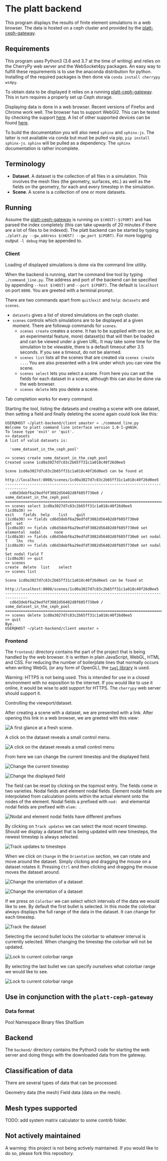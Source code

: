 # The platt backend #

This program displays the results of finite element simulations in a web
browser. The data is hosted on a ceph cluster and provided by the
[platt-ceph-gateway](https://github.com/Klump3n/platt-ceph-gateway).


## Requirements ##

This program uses Python3 (3.6 and 3.7 at the time of writing) and relies on the
CherryPy web server and the WebSocket4py packages. An easy way to fulfill these
requirements is to use the anaconda distribution for python. Installing of the
required packages is then done via `conda install cherrypy ws4py`.

To obtain data to be displayed it relies on a running
[platt-ceph-gateway](https://github.com/Klump3n/platt-ceph-gateway). This in
turn requires a properly set up Ceph storage.

Displaying data is done in a web browser. Recent versions of Firefox and Chrome
work well. The browser has to support WebGl2. This can be tested by checking the
support [here](https://get.webgl.org/webgl2/). A list of other supported devices
can be found [here](https://caniuse.com/#feat=webgl2).

To build the documentation you will also need `sphinx` and `sphinx-js`. The
latter is not available via conda but must be pulled via pip, `pip install
sphinx-js`. `sphinx` will be pulled as a dependency. The `sphinx` documentation
is rather incomplete.


## Terminology ##

* **Dataset**. A dataset is the collection of all files in a simulation. This
  involves the mesh files (the geometry, surfaces, etc.) as well as the fields
  on the geometry, for each and every timestep in the simulation.
* **Scene**. A scene is a collection of one or more datasets.


## Running ##

Assume the [platt-ceph-gateway](https://github.com/Klump3n/platt-ceph-gateway)
is running on `$(HOST):$(PORT)` and has parsed the index completely (this can
take upwards of 20 minutes if there are a lot of files to be indexed). The platt
backend can be started by typing `./platt.py --gw_address $(HOST) --gw_port
$(PORT)`. For more logging output `-l debug` may be appended to.


### Client ###

Loading of displayed simulations is done via the command line utility.

When the backend is running, start he command line tool by typing
`./command_line.py`. The address and port of the backend can be specified by
appending `--host $(HOST)` and `--port $(PORT)`. The default is `localhost` on
port `8008`. You are greeted with a terminal prompt.

There are two commands apart from `quit`/`exit` and `help`: `datasets` and
`scenes`.
* `datasets` gives a list of stored simulations on the ceph cluster.
* `scenes` controls which simulations are to be displayed at a given moment.
  There are followup commands for `scenes`.
  * `scenes create` creates a scene. It has to be supplied with one (or, as an
    experimental feature, more) dataset(s) that will then be loaded and can be
    viewed under a given URL. It may take some time for the simulation to be
    viewable, there is a default timeout after 3.5 seconds. If you see a
    timeout, do not be alarmed.
  * `scenes list` lists all the scenes that are created via `scenes create ...`.
    You are also presented with a link under which you can view the scene.
  * `scenes select` lets you select a scene. From here you can set the fields
    for each dataset in a scene, although this can also be done via the web
    browser.
  * `scenes delete` lets you delete a scene.

Tab completion works for every command.

Starting the tool, listing the datasets and creating a scene with one dataset,
then setting a field and finally deleting the scene again could look like this:

```
USER@HOST ~/platt-backend/client ±master » ./command_line.py
Welcome to platt command line interface version 1.0-1-gHASH.
To leave type 'exit' or 'quit'.
>> datasets
A list of valid datasets is:

  'some_dataset_in_the_ceph_pool'

>> scenes create some_dataset_in_the_ceph_pool
Created scene 1cd0a3027d7c83c2b65ff31c1a018c40f26d0ee5

Scene 1cd0a3027d7c83c2b65ff31c1a018c40f26d0ee5 can be found at
  http://localhost:8008/scenes/1cd0a3027d7c83c2b65ff31c1a018c40f26d0ee5
--------------------------------------------------------------------------------
  cd6d3debf6a29edfdf3082d56402d8f605f730e0 / some_dataset_in_the_ceph_pool
================================================================================
>> scenes select 1cd0a3027d7c83c2b65ff31c1a018c40f26d0ee5
(1cd0a30) >> 
exit    fields  help    list    quit    
(1cd0a30) >> fields cd6d3debf6a29edfdf3082d56402d8f605f730e0 
get  set  
(1cd0a30) >> fields cd6d3debf6a29edfdf3082d56402d8f605f730e0 set 
elemental  nodal      none       
(1cd0a30) >> fields cd6d3debf6a29edfdf3082d56402d8f605f730e0 set nodal 
T    lhs  rhs  
(1cd0a30) >> fields cd6d3debf6a29edfdf3082d56402d8f605f730e0 set nodal T
Set nodal field T
(1cd0a30) >> quit
>> scenes 
create  delete  list    select  
>> scenes list

Scene 1cd0a3027d7c83c2b65ff31c1a018c40f26d0ee5 can be found at
  http://localhost:8008/scenes/1cd0a3027d7c83c2b65ff31c1a018c40f26d0ee5
--------------------------------------------------------------------------------
  cd6d3debf6a29edfdf3082d56402d8f605f730e0 / some_dataset_in_the_ceph_pool
================================================================================
>> scenes delete 1cd0a3027d7c83c2b65ff31c1a018c40f26d0ee5
>> quit
Bye.
USER@HOST ~/platt-backend/client ±master » 
```


### Frontend ###

The `frontend/` directory contains the part of the project that is being handled
by the web browser. It is written in plain JavaScript, WebGL, HTML and CSS. For
reducing the number of boilerplate lines that normally occurs when writing WebGL
(or any form of OpenGL), the [`twgl` library](https://twgljs.org/) is used.

Warning: HTTPS is not being used. This is intended for use in a closed
environment with no exposition to the internet. If you would like to use it
online, it would be wise to add support for HTTPS. The `cherrypy` web server
should support it.

Controlling the viewport/dataset.

After creating a scene with a dataset, we are presented with a link. After
opening this link in a web browser, we are greeted with this view:

![A first glance at a fresh scene.](doc/readme_stuff/first_view.png)

A click on the dataset reveals a small control menu.

![A click on the dataset reveals a small control
menu](doc/readme_stuff/open_dataset.png)

From here we can change the current timestep and the displayed field.

![Change the current timestep](doc/readme_stuff/show_timesteps.png)

![Change the displayed field](doc/readme_stuff/show_fields.png)

The field can be reset by clicking on the topmost entry. The fields come in two
varieties. Nodal fields and element nodal fields. Element nodal fields are
interpolated from calculation points within the actual element onto the nodes of
the element. Nodal fields a prefixed with `nod: ` and elemental nodal fields are
prefixed with `elem: `.

![Nodal and element nodal fields have different
prefixes](doc/readme_stuff/show_field_prefix.png)

By clicking on `Track updates` we can select the most recent timestep. Should we
display a dataset that is being updated with new timesteps, the newest timestep
is always selected.

![Track updates to timesteps](doc/readme_stuff/track_updates.png)

When we click on `Change` in the `Orientation` section, we can rotate and move
around the dataset. Simply clicking and dragging the mouse on a dataset rotates
it. Pressing `Ctrl` and then clicking and dragging the mouse moves the dataset
around.

![Change the orientation of a dataset](doc/readme_stuff/change_orientation.png)

![Change the orientation of a
dataset](doc/readme_stuff/change_orientation_moved.png)

If we press on `Colorbar` we can select which intervals of the data we would
like to see. By default the first bullet is selected. In this mode the colorbar
always displays the full range of the data in the dataset. It can change for
each timestep.

![Track the dataset](doc/readme_stuff/colorbar_track_dataset.png)

Selecting the second bullet locks the colorbar to whatever interval is currently
selected. When changing the timestep the colorbar will not be updated.

![Lock to current colorbar range](doc/readme_stuff/colorbar_lock_to_current.png)

By selecting the last bullet we can specify ourselves what colorbar range we
would like to see.

![Lock to current colorbar range](doc/readme_stuff/colorbar_lock_to_values.png)


## Use in conjunction with the `platt-ceph-gateway` ##


### Data format ###

Pool Namespace Binary files Sha1Sum


## Backend ##

The `backend/` directory contains the Python3 code for starting the web server
and doing things with the downloaded data from the gateway.


## Classification of data ##

There are several types of data that can be processed.

Geometry data (the mesh) Field data (data on the mesh).


## Mesh types supported ##

TODO: add system matrix calculator to some contrib folder.


## Not actively maintained ##

A warning: this project is not being actively maintained. If you would like to
do so, please fork this repository.

